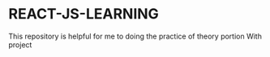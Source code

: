 # REACT-JS-LEARNING
This repository is helpful for me to doing the practice of theory portion With project
